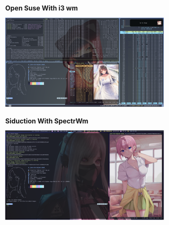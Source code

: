 <h2> Open Suse With i3 wm</h2>
<img src="https://raw.githubusercontent.com/jSierraB3991/dotfiles/main/i3/siduction-i3.png" />

<h2> Siduction With SpectrWm </h2>
<img src="https://raw.githubusercontent.com/jSierraB3991/dotfiles/main/spectrwm/Siduction-spectrwm.png" />
